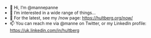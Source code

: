 - 👋 Hi, I’m @mannepanne
- 👀 I’m interested in a wide range of things...
- 🌱 For the latest, see my /now page: https://hultberg.org/now/
- 📫 You can reach me via @manne on Twitter, or my LinkedIn profile: https://uk.linkedin.com/in/hultberg
<!---
mannepanne/mannepanne is a ✨ special ✨ repository because its `README.md` (this file) appears on your GitHub profile.
You can click the Preview link to take a look at your changes.
--->
